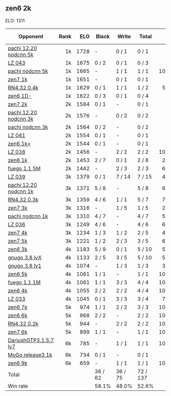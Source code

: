 ## zen6 2k ##

ELO: 1311

Opponent | Rank | ELO | Black | Write | Total | Win rate
---------|-----:|----:|-------|-------|-------|-------:
[pachi 12.20 nodcnn 5k](pachi%2012.20%20nodcnn%205k.md) | 1k | 1728 | - | 0 / 1 | 0 / 1 | 0.0%
[LZ 043](LZ%20043.md) | 1k | 1675 | 0 / 2 | 0 / 1 | 0 / 3 | 0.0%
[pachi nodcnn 5k](pachi%20nodcnn%205k.md) | 1k | 1665 | - | 1 / 1 | 1 / 1 | 100.0%
[zen7 1k](zen7%201k.md) | 1k | 1651 | - | 0 / 1 | 0 / 1 | 0.0%
[RN4.32 0.4k](RN4.32%200.4k.md) | 1k | 1629 | 0 / 1 | 1 / 1 | 1 / 2 | 50.0%
[zen6 1D-](zen6%201D-.md) | 1k | 1622 | 0 / 3 | 0 / 1 | 0 / 4 | 0.0%
[zen7 2k](zen7%202k.md) | 2k | 1584 | 0 / 1 | - | 0 / 1 | 0.0%
[pachi 12.20 nodcnn 3k](pachi%2012.20%20nodcnn%203k.md) | 2k | 1576 | - | 0 / 2 | 0 / 2 | 0.0%
[pachi nodcnn 3k](pachi%20nodcnn%203k.md) | 2k | 1564 | 0 / 2 | - | 0 / 2 | 0.0%
[LZ 041](LZ%20041.md) | 2k | 1554 | 0 / 1 | - | 0 / 1 | 0.0%
[zen6 1k+](zen6%201k+.md) | 2k | 1544 | 0 / 1 | - | 0 / 1 | 0.0%
[LZ 038](LZ%20038.md) | 2k | 1456 | - | 2 / 2 | 2 / 2 | 100.0%
[zen6 1k](zen6%201k.md) | 2k | 1453 | 2 / 7 | 0 / 1 | 2 / 8 | 25.0%
[fuego 1.1 5M](fuego%201.1%205M.md) | 2k | 1442 | - | 2 / 3 | 2 / 3 | 66.7%
[LZ 039](LZ%20039.md) | 3k | 1379 | 0 / 1 | 7 / 14 | 7 / 15 | 46.7%
[pachi 12.20 nodcnn 1k](pachi%2012.20%20nodcnn%201k.md) | 3k | 1371 | 5 / 8 | - | 5 / 8 | 62.5%
[RN4.32 0.3k](RN4.32%200.3k.md) | 3k | 1359 | 4 / 6 | 1 / 1 | 5 / 7 | 71.4%
[zen7 3k](zen7%203k.md) | 3k | 1316 | - | 1 / 5 | 1 / 5 | 20.0%
[pachi nodcnn 1k](pachi%20nodcnn%201k.md) | 3k | 1310 | 4 / 7 | - | 4 / 7 | 57.1%
[LZ 036](LZ%20036.md) | 3k | 1249 | 4 / 6 | - | 4 / 6 | 66.7%
[zen7 4k](zen7%204k.md) | 3k | 1234 | 1 / 3 | 1 / 2 | 2 / 5 | 40.0%
[zen7 5k](zen7%205k.md) | 3k | 1221 | 1 / 2 | 2 / 3 | 3 / 5 | 60.0%
[zen6 3k](zen6%203k.md) | 4k | 1183 | 5 / 9 | 0 / 1 | 5 / 10 | 50.0%
[gnugo 3.8 lvX](gnugo%203.8%20lvX.md) | 4k | 1133 | 2 / 5 | 3 / 5 | 5 / 10 | 50.0%
[gnugo 3.8 lv1](gnugo%203.8%20lv1.md) | 4k | 1074 | - | 1 / 3 | 1 / 3 | 33.3%
[zen6 5k](zen6%205k.md) | 4k | 1061 | 1 / 1 | - | 1 / 1 | 100.0%
[fuego 1.1 1M](fuego%201.1%201M.md) | 4k | 1061 | 1 / 1 | 3 / 3 | 4 / 4 | 100.0%
[zen6 4k](zen6%204k.md) | 4k | 1055 | 2 / 2 | 2 / 2 | 4 / 4 | 100.0%
[LZ 033](LZ%20033.md) | 4k | 1045 | 0 / 1 | 3 / 3 | 3 / 4 | 75.0%
[zen6 7k](zen6%207k.md) | 5k | 974 | 1 / 1 | 2 / 2 | 3 / 3 | 100.0%
[zen6 6k](zen6%206k.md) | 5k | 968 | 2 / 2 | - | 2 / 2 | 100.0%
[RN4.32 0.2k](RN4.32%200.2k.md) | 5k | 944 | - | 2 / 2 | 2 / 2 | 100.0%
[zen7 6k](zen7%206k.md) | 5k | 899 | 1 / 1 | - | 1 / 1 | 100.0%
[DariushGTP3.1.5.7 lv7](DariushGTP3.1.5.7%20lv7.md) | 6k | 785 | - | 1 / 1 | 1 / 1 | 100.0%
[MoGo release3 1k](MoGo%20release3%201k.md) | 6k | 734 | 0 / 1 | - | 0 / 1 | 0.0%
[zen6 9k](zen6%209k.md) | 6k | 659 | - | 1 / 1 | 1 / 1 | 100.0%
Total | | | 36 / 62 | 36 / 75 | 72 / 137 | 
Win rate| | | 58.1% | 48.0% | 52.6% | 
